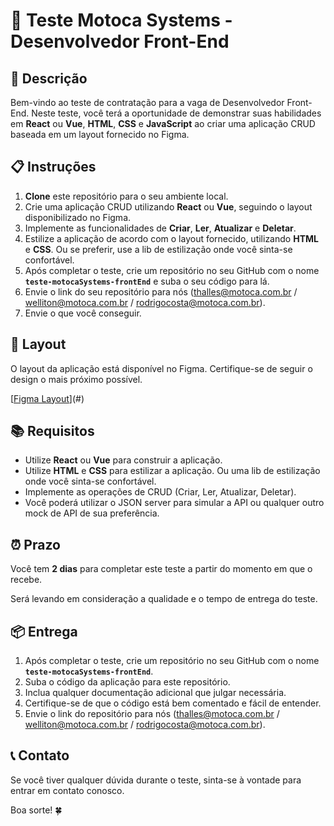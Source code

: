 # 📝 Teste Motoca Systems - Desenvolvedor Front-End

## 📄 Descrição

Bem-vindo ao teste de contratação para a vaga de Desenvolvedor Front-End. Neste teste, você terá a oportunidade de demonstrar suas habilidades em **React** ou **Vue**, **HTML**, **CSS** e **JavaScript** ao criar uma aplicação CRUD baseada em um layout fornecido no Figma.

## 📋 Instruções

1. **Clone** este repositório para o seu ambiente local.
2. Crie uma aplicação CRUD utilizando **React** ou **Vue**, seguindo o layout disponibilizado no Figma.
3. Implemente as funcionalidades de **Criar**, **Ler**, **Atualizar** e **Deletar**.
4. Estilize a aplicação de acordo com o layout fornecido, utilizando **HTML** e **CSS**. Ou se preferir, use a lib de estilização onde você sinta-se confortável.
5. Após completar o teste, crie um repositório no seu GitHub com o nome **`teste-motocaSystems-frontEnd`** e suba o seu código para lá.
6. Envie o link do seu repositório para nós (thalles@motoca.com.br / welliton@motoca.com.br / rodrigocosta@motoca.com.br).
7. Envie o que você conseguir.

## 🎨 Layout

O layout da aplicação está disponível no Figma. Certifique-se de seguir o design o mais próximo possível.

[[Figma Layout](https://www.figma.com/design/YqufsjX9hR7Qzk9mM359fH/Teste-Motoca-Systems?node-id=0-1&t=cMNbEIgJ2wKOufTm-1)](#)

## 📚 Requisitos

- Utilize **React** ou **Vue** para construir a aplicação.
- Utilize **HTML** e **CSS** para estilizar a aplicação. Ou uma lib de estilização onde você sinta-se confortável.
- Implemente as operações de CRUD (Criar, Ler, Atualizar, Deletar).
- Você poderá utilizar o JSON server para simular a API ou qualquer outro mock de API de sua preferência.

## ⏰ Prazo

Você tem **2 dias** para completar este teste a partir do momento em que o recebe. 

Será levando em consideração a qualidade e o tempo de entrega do teste. 

## 📦 Entrega

1. Após completar o teste, crie um repositório no seu GitHub com o nome **`teste-motocaSystems-frontEnd`**.
2. Suba o código da aplicação para este repositório.
3. Inclua qualquer documentação adicional que julgar necessária.
4. Certifique-se de que o código está bem comentado e fácil de entender.
5. Envie o link do repositório para nós (thalles@motoca.com.br / welliton@motoca.com.br / rodrigocosta@motoca.com.br).

## 📞 Contato

Se você tiver qualquer dúvida durante o teste, sinta-se à vontade para entrar em contato conosco.

Boa sorte! 🍀
